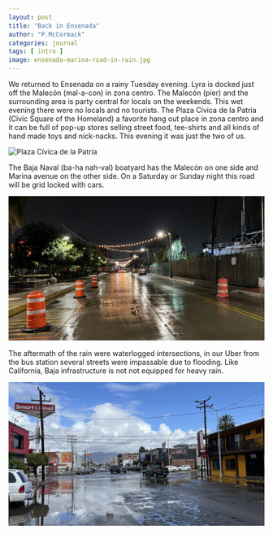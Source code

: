 ```yaml
---
layout: post
title: "Back in Ensenada"
author: "P.McCormack"
categories: journal
tags: [ intro ] 
image: ensenada-marina-road-in-rain.jpg
---
```

We returned to Ensenada on a rainy Tuesday evening. Lyra is docked just off the Malecón (mal-a-con)  in zona centro. The Malecón (pier) and the surrounding area is party central for locals on the weekends. 
This wet evening there were no locals and no tourists. The Plaza Cívica de la Patria (Civic Square of the Homeland) a favorite hang out place in zona centro and it can be full of pop-up stores selling street food, tee-shirts and all kinds of hand made toys and nick-nacks. This evening it was just the two of us.

![Plaza Cívica de la Patria](/assets/img/plaza-cívica-de-la-patria.jpg)

The Baja Naval (ba-ha nah-val) boatyard has the Malecón on one side and Marina avenue on the other side. On a Saturday or Sunday night this road will be grid locked with cars.

![Deserted Marina Ave](/assets/img/marina-avenue.jpg)


The aftermath of the rain were waterlogged intersections, in our Uber from the bus station several streets were impassable due to flooding. Like California, Baja infrastructure is not not equipped for heavy rain. 

![Waterlogged Intersection](/assets/img/smart-and-final-waterlogged-street.jpg)

